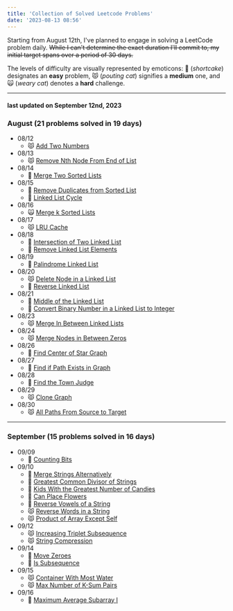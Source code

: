 ```yaml
---
title: 'Collection of Solved Leetcode Problems'
date: '2023-08-13 08:56'
---
```


Starting from August 12th, I've planned to engage in solving a LeetCode problem daily.
~~While I can't determine the exact duration I'll commit to, my initial target spans over a period of 30 days.~~

The levels of difficulty are visually represented by emoticons: 🍰 (_shortcake_) designates an **easy** problem, 😾 (_pouting cat_) signifies a **medium** one, and 🙀 (_weary cat_) denotes a **hard** challenge.

---

#### last updated on September 12nd, 2023

### August (21 problems solved in 19 days)

- 08/12
  - 😾 [Add Two Numbers](/leetcode/2-add-two-numbers)
- 08/13
  - 😾 [Remove Nth Node From End of List ](/leetcode/19-remove-nth-node-from-end-of-list)
- 08/14
  - 🍰 [Merge Two Sorted Lists](/leetcode/21-merge-two-sorted-lists)
- 08/15
  - 🍰 [Remove Duplicates from Sorted List](/leetcode/83-remove-duplicates-from-sorted-list)
  - 🍰 [Linked List Cycle](/leetcode/141-linked-list-cycle)
- 08/16
  - 🙀 [Merge k Sorted Lists](/leetcode/23-merge-k-sorted-lists)
- 08/17
  - 😾 [LRU Cache](/leetcode/146-lru-cache)
- 08/18
  - 🍰 [Intersection of Two Linked List](/leetcode/160-intersection-of-two-linked-list)
  - 🍰 [Remove Linked List Elements](/leetcode/203-remove-linked-list-elements)
- 08/19
  - 🍰 [Palindrome Linked List](/leetcode/234-palindrome-linked-list)
- 08/20
  - 😾 [Delete Node in a Linked List](/leetcode/237-delete-node-in-a-linked-list)
  - 🍰 [Reverse Linked List](/leetcode/206-reverse-linked-list)
- 08/21
  - 🍰 [Middle of the Linked List](/leetcode/876-middle-of-the-linked-list)
  - 🍰 [Convert Binary Number in a Linked List to Integer](/leetcode/1290-convert-binary-number-in-a-linked-list-to-integer)
- 08/23
  - 😾 [Merge In Between Linked Lists](/leetcode/1669-merge-in-between-linked-lists)
- 08/24
  - 😾 [Merge Nodes in Between Zeros](/leetcode/2181-merge-nodes-in-between-zeros)
- 08/26
  - 🍰 [Find Center of Star Graph](/leetcode/1791-find-center-of-star-graph)
- 08/27
  - 🍰 [Find if Path Exists in Graph](/leetcode/1971-find-if-path-exists-in-graph)
- 08/28
  - 🍰 [Find the Town Judge](/leetcode/997-find-the-town-judge)
- 08/29
  - 😾 [Clone Graph](/leetcode/133-clone-graph)
- 08/30
  - 😾 [All Paths From Source to Target](/leetcode/797-all-paths-from-source-to-target)

---

### September (15 problems solved in 16 days)

- 09/09
  - 🍰 [Counting Bits](/leetcode/338-counting-bits)
- 09/10
  - 🍰 [Merge Strings Alternatively](/leetcode/1768-merge-strings-alternatively)
  - 🍰 [Greatest Common Divisor of Strings](/leetcode/1071-greatest-common-divisor-of-strings)
  - 🍰 [Kids With the Greatest Number of Candies](/leetcode/1431-kids-with-the-greatest-number-of-candies)
  - 🍰 [Can Place Flowers](/leetcode/605-can-place-flowers)
  - 🍰 [Reverse Vowels of a String](/leetcode/345-reverse-vowels-of-a-string)
  - 😾 [Reverse Words in a String](/leetcode/151-reverse-words-in-a-string)
  - 😾 [Product of Array Except Self](/leetcode/238-product-of-array-except-self)
- 09/12
  - 😾 [Increasing Triplet Subsequence](/leetcode/334-increasing-triplet-subsequence)
  - 😾 [String Compression](/leetcode/443-string-compression)
- 09/14
  - 🍰 [Move Zeroes](/leetcode/283-move-zeroes)
  - 🍰 [Is Subsequence](/leetcode/392-is-subsequence)
- 09/15
  - 😾 [Container With Most Water](/leetcode/11-container-with-most-water)
  - 😾 [Max Number of K-Sum Pairs](/leetcode/1679-max-number-of-k-sum-pairs)
- 09/16
  - 🍰 [Maximum Average Subarray I](/leetcode/643-maximum-average-subarray-i)
